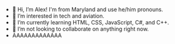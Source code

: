 - 👋 Hi, I’m Alex! I'm from Maryland and use he/him pronouns.
- 👀 I’m interested in tech and aviation.
- 🌱 I’m currently learning HTML, CSS, JavaScript, C#, and C++.
- 💞️ I’m not looking to collaborate on anything right now.
- AAAAAAAAAAAAA

<!---
avplu/avplu is a ✨ special ✨ repository because its `README.md` (this file) appears on your GitHub profile.
You can click the Preview link to take a look at your changes.
--->
